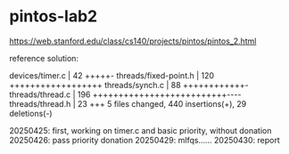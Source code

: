 # pintos-lab2

https://web.stanford.edu/class/cs140/projects/pintos/pintos_2.html

reference solution:

 devices/timer.c       |   42 +++++-
 threads/fixed-point.h |  120 ++++++++++++++++++
 threads/synch.c       |   88 ++++++++++++-
 threads/thread.c      |  196 ++++++++++++++++++++++++++----
 threads/thread.h      |   23 +++
 5 files changed, 440 insertions(+), 29 deletions(-)



20250425: first, working on timer.c and basic priority, without donation
20250426: pass priority donation
20250429: mlfqs......
20250430: report
